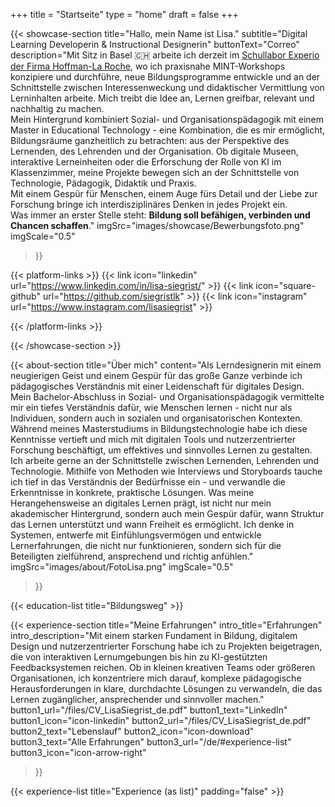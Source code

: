 +++
title = "Startseite"
type = "home"
draft = false
+++

{{< showcase-section
    title="Hallo, mein Name ist Lisa."
    subtitle="Digital Learning Developerin & Instructional Designerin"
    buttonText="Correo"
    description="Mit Sitz in Basel 🇨🇭 arbeite ich derzeit im <a target='_blank' href='https://basel.lehre.roche.com/experio/'>Schullabor Experio der Firma Hoffman-La Roche</a>, wo ich praxisnahe MINT-Workshops konzipiere und durchführe, neue Bildungsprogramme entwickle und an der Schnittstelle zwischen Interessenweckung und didaktischer Vermittlung von Lerninhalten arbeite. Mich treibt die Idee an, Lernen greifbar, relevant und nachhaltig zu machen.<br/> Mein Hintergrund kombiniert Sozial- und Organisationspädagogik mit einem Master in Educational Technology - eine Kombination, die es mir ermöglicht, Bildungsräume ganzheitlich zu betrachten: aus der Perspektive des Lernenden, des Lehrenden und der Organisation. Ob digitale Museen, interaktive Lerneinheiten oder die Erforschung der Rolle von KI im Klassenzimmer, meine Projekte bewegen sich an der Schnittstelle von Technologie, Pädagogik, Didaktik und Praxis.<br/>Mit einem Gespür für Menschen, einem Auge fürs Detail und der Liebe zur Forschung bringe ich interdisziplinäres Denken in jedes Projekt ein.<br/>Was immer an erster Stelle steht: <strong>Bildung soll befähigen, verbinden und Chancen schaffen</strong>."
    imgSrc="images/showcase/Bewerbungsfoto.png"
    imgScale="0.5"
 >}}

{{< platform-links >}}
    {{< link icon="linkedin" url="https://www.linkedin.com/in/lisa-siegrist/" >}}
    {{< link icon="square-github" url="https://github.com/siegristlk" >}}
    {{< link icon="instagram" url="https://www.instagram.com/lisasiegrist" >}}

{{< /platform-links >}}

{{< /showcase-section >}}

{{< about-section
    title="Über mich"
    content="Als Lerndesignerin mit einem neugierigen Geist und einem Gespür für das große Ganze verbinde ich pädagogisches Verständnis mit einer Leidenschaft für digitales Design. Mein Bachelor-Abschluss in Sozial- und Organisationspädagogik vermittelte mir ein tiefes Verständnis dafür, wie Menschen lernen - nicht nur als Individuen, sondern auch in sozialen und organisatorischen Kontexten. Während meines Masterstudiums in Bildungstechnologie habe ich diese Kenntnisse vertieft und mich mit digitalen Tools und nutzerzentrierter Forschung beschäftigt, um effektives und sinnvolles Lernen zu gestalten.<br/> Ich arbeite gerne an der Schnittstelle zwischen Lernenden, Lehrenden und Technologie. Mithilfe von Methoden wie Interviews und Storyboards tauche ich tief in das Verständnis der Bedürfnisse ein - und verwandle die Erkenntnisse in konkrete, praktische Lösungen. Was meine Herangehensweise an digitales Lernen prägt, ist nicht nur mein akademischer Hintergrund, sondern auch mein Gespür dafür, wann Struktur das Lernen unterstützt und wann Freiheit es ermöglicht. Ich denke in Systemen, entwerfe mit Einfühlungsvermögen und entwickle Lernerfahrungen, die nicht nur funktionieren, sondern sich für die Beteiligten zielführend, ansprechend und richtig anfühlen."
    imgSrc="images/about/FotoLisa.png"
    imgScale="0.5"
 >}}

{{< education-list
    title="Bildungsweg" >}}

{{< experience-section
    title="Meine Erfahrungen"
    intro_title="Erfahrungen"
    intro_description="Mit einem starken Fundament in Bildung, digitalem Design und nutzerzentrierter Forschung habe ich zu Projekten beigetragen, die von interaktiven Lernumgebungen bis hin zu KI-gestützten Feedbacksystemen reichen. Ob in kleinen kreativen Teams oder größeren Organisationen, ich konzentriere mich darauf, komplexe pädagogische Herausforderungen in klare, durchdachte Lösungen zu verwandeln, die das Lernen zugänglicher, ansprechender und sinnvoller machen." 
    button1_url="/files/CV_LisaSiegrist_de.pdf"
    button1_text="LinkedIn"
    button1_icon="icon-linkedin"
    button2_url="/files/CV_LisaSiegrist_de.pdf"
    button2_text="Lebenslauf"
    button2_icon="icon-download"
    button3_text="Alle Erfahrungen"
    button3_url="/de/#experience-list"
    button3_icon="icon-arrow-right" 
>}}

{{< experience-list
    title="Experience (as list)"
    padding="false" >}}
